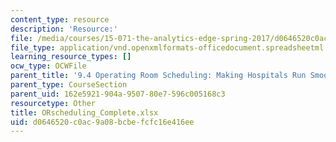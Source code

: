 ```yaml
---
content_type: resource
description: 'Resource:'
file: /media/courses/15-071-the-analytics-edge-spring-2017/d0646520c0ac9a08bcbefcfc16e416ee_ORscheduling_Complete.xlsx
file_type: application/vnd.openxmlformats-officedocument.spreadsheetml.sheet
learning_resource_types: []
ocw_type: OCWFile
parent_title: '9.4 Operating Room Scheduling: Making Hospitals Run Smoothly  (Recitation)'
parent_type: CourseSection
parent_uid: 162e5921-904a-9507-80e7-596c005168c3
resourcetype: Other
title: ORscheduling_Complete.xlsx
uid: d0646520-c0ac-9a08-bcbe-fcfc16e416ee
---
```

